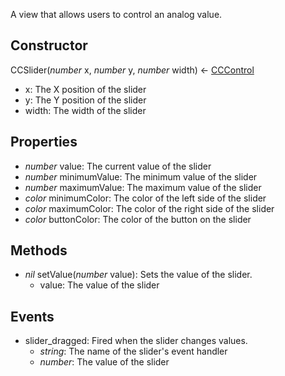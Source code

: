 A view that allows users to control an analog value.
## Constructor
CCSlider(*number* x, *number* y, *number* width) <- [CCControl](CCControl.md)

* x: The X position of the slider
* y: The Y position of the slider
* width: The width of the slider
## Properties
* *number* value: The current value of the slider
* *number* minimumValue: The minimum value of the slider
* *number* maximumValue: The maximum value of the slider
* *color* minimumColor: The color of the left side of the slider
* *color* maximumColor: The color of the right side of the slider
* *color* buttonColor: The color of the button on the slider
## Methods
* *nil* setValue(*number* value): Sets the value of the slider.
    * value: The value of the slider
## Events
* slider_dragged: Fired when the slider changes values.
    * *string*: The name of the slider's event handler
    * *number*: The value of the slider